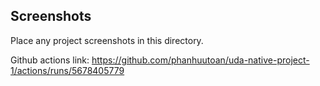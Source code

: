## Screenshots 

Place any project screenshots in this directory.

Github actions link: https://github.com/phanhuutoan/uda-native-project-1/actions/runs/5678405779
